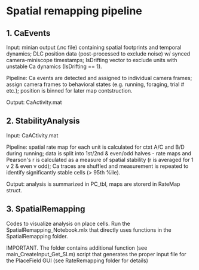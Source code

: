 # Spatial remapping pipeline

## 1. CaEvents
Input: minian output (.nc file) containing spatial footprints and temporal dynamics; DLC position data (post-processed to exclude noise) w/ synced camera-miniscope timestamps;     IsDrifting vector to exclude units with unstable Ca dynamics (IsDrifting == 1).

Pipeline: Ca events are detected and assigned to individual camera frames; assign camera frames to behavioral states (e.g. running, foraging, trial # etc.); position is binned for later map contstruction.

Output: CaActivity.mat 


## 2. StabilityAnalysis
Input: CaACtivity.mat

Pipeline: spatial rate map for each  unit is calculated for ctxt A/C and B/D during running; data is split into 1st/2nd & even/odd halves - rate maps and Pearson's r is calculated as a measure of spatial stability (r is averaged for 1 v 2 & even v odd); Ca traces are shuffled and measurement is repeated to identify significantly stable cells (> 95th %ile).

Output: analysis is summarized in PC_tbl, maps are storerd in RateMap struct.


## 3. SpatialRemapping
Codes to visualize analysis on place cells. Run the SpatialRemapping_Notebook.mlx that directly uses functions in the SpatialRemapping folder.

IMPORTANT. The folder contains additional function (see main_CreateInput_Get_SI.m) script that generates the proper input file for the PlaceField GUI (see RateRemapping folder for details)

